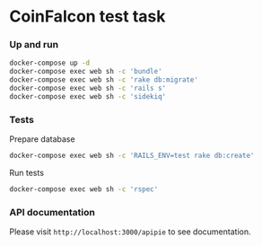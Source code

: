 # CoinFalcon test task

### Up and run
```bash
docker-compose up -d
docker-compose exec web sh -c 'bundle'
docker-compose exec web sh -c 'rake db:migrate'
docker-compose exec web sh -c 'rails s'
docker-compose exec web sh -c 'sidekiq'
```

### Tests
Prepare database
```bash
docker-compose exec web sh -c 'RAILS_ENV=test rake db:create'
```

Run tests
```bash
docker-compose exec web sh -c 'rspec'
```

### API documentation
Please visit `http://localhost:3000/apipie` to see documentation.
